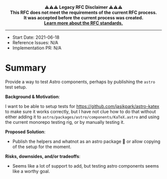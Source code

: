 <!-- LEGACY RFC -->
<p align="center"><strong>⚠️⚠️⚠️ Legacy RFC Disclaimer ⚠️⚠️⚠️
<br />This RFC does not meet the requirements of the current RFC process.
<br />It was accepted before the current process was created.
<br /><a href="https://github.com/withastro/roadmap#readme">Learn more about the RFC standards.</a>
</strong></p>
<!-- LEGACY RFC -->

---

- Start Date: 2021-06-18
- Reference Issues: N/A
- Implementation PR: N/A

# Summary

Provide a way to test Astro components, perhaps by publishing the `astro` test setup.

**Background & Motivation**:

I want to be able to setup tests for https://github.com/jasikpark/astro-katex to make sure it works correctly, but I have not clue how to do that without either adding it to `astro/packages/astro/components/KaTeX.astro` and using the current monorepo testing rig, or by manually testing it.

**Proposed Solution**:

- Publish the helpers and whatnot as an astro package 🤔 or allow copying of the setup for the moment.

**Risks, downsides, and/or tradeoffs**:

- Seems like a lot of support to add, but testing astro components seems like a worthy goal.
